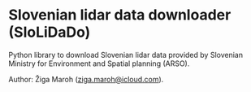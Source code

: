 # Slovenian lidar data downloader (SloLiDaDo)

Python library to download Slovenian lidar data provided by
Slovenian Ministry for Environment and Spatial planning (ARSO).

Author: Žiga Maroh (ziga.maroh@icloud.com).